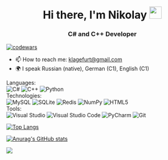 <h1 align="center">Hi there, I'm Nikolay</a> 
<img src="https://github.com/blackcater/blackcater/raw/main/images/Hi.gif" height="32"/></h1>
<h3 align="center">C# and C++ Developer</h3>

<!--![image_banner](https://github.com/Klagefurt/klagefurt/assets/124679271/00bd5809-bb57-48d8-aecd-fb9767fff422)-->


<!--[![codewars](https://www.codewars.com/users/Nick_1987/badges/large)](https://www.codewars.com/users/username)-->
[![codewars](https://www.codewars.com/users/Nick_1987/badges/small)](https://www.codewars.com/users/username)

- 📫 How to reach me: klagefurt@gmail.com
- 🌍 I speak Russian (native), German (C1), English (C1)

Languages: 
<br>
![C#](https://img.shields.io/badge/c%23-%23239120.svg?style=for-the-badge&logo=csharp&logoColor=white)
![C++](https://img.shields.io/badge/c++-%2300599C.svg?style=for-the-badge&logo=c%2B%2B&logoColor=white)
![Python](https://img.shields.io/badge/python-3670A0?style=for-the-badge&logo=python&logoColor=ffdd54) 
<br>
Technologies: 
<br>
![MySQL](https://img.shields.io/badge/mysql-4479A1.svg?style=for-the-badge&logo=mysql&logoColor=white)
![SQLite](https://img.shields.io/badge/sqlite-%2307405e.svg?style=for-the-badge&logo=sqlite&logoColor=white)
![Redis](https://img.shields.io/badge/redis-%23DD0031.svg?style=for-the-badge&logo=redis&logoColor=white)
![NumPy](https://img.shields.io/badge/numpy-%23013243.svg?style=for-the-badge&logo=numpy&logoColor=white) 
![HTML5](https://img.shields.io/badge/html5-%23E34F26.svg?style=for-the-badge&logo=html5&logoColor=white)
<br>
Tools: 
<br>
![Visual Studio](https://img.shields.io/badge/Visual%20Studio-5C2D91.svg?style=for-the-badge&logo=visual-studio&logoColor=white)
![Visual Studio Code](https://img.shields.io/badge/Visual%20Studio%20Code-0078d7.svg?style=for-the-badge&logo=visual-studio-code&logoColor=white)
![PyCharm](https://img.shields.io/badge/pycharm-143?style=for-the-badge&logo=pycharm&logoColor=black&color=black&labelColor=green)
![Git](https://img.shields.io/badge/git-%23F05033.svg?style=for-the-badge&logo=git&logoColor=white) 
<br>





[![Top Langs](https://github-readme-stats.vercel.app/api/top-langs/?username=klagefurt&layout=compact)](https://github.com/anuraghazra/github-readme-stats)

[![Anurag's GitHub stats](https://github-readme-stats.vercel.app/api?username=anuraghazra)](https://github.com/anuraghazra/github-readme-stats)

<!--[![KnlnKS's LeetCode stats](https://leetcode-stats-six.vercel.app/api?username=klagefurt&theme=dark)](https://github.com/KnlnKS/leetcode-stats)-->

<!--[![KnlnKS's LeetCode stats](https://leetcode-stats-six.vercel.app/api?username=klagefurt&theme=dark)](https://github.com/KnlnKS/leetcode-stats)-->
![](https://leetcard.jacoblin.cool/leetcode?site=cn)

<!--
**Klagefurt/klagefurt** is a ✨ _special_ ✨ repository because its `README.md` (this file) appears on your GitHub profile.

Here are some ideas to get you started:

- 🔭 I’m currently working on ...
- 🌱 I’m currently learning ...
- 👯 I’m looking to collaborate on ...
- 🤔 I’m looking for help with ...
- 💬 Ask me about ...
- 📫 How to reach me: ...
- 😄 Pronouns: ...
- ⚡ Fun fact: ...
-->
